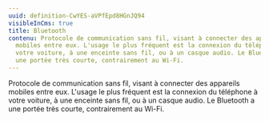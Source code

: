 ```yaml
---
uuid: definition-CwYES-aVPfEpd8HGnJQ94
visibleInCms: true
title: Bluetooth
contenu: Protocole de communication sans fil, visant à connecter des appareils
  mobiles entre eux. L'usage le plus fréquent est la connexion du téléphone à
  votre voiture, à une enceinte sans fil, ou à un casque audio. Le Bluetooth a
  une portée très courte, contrairement au Wi-Fi.
---
```

Protocole de communication sans fil, visant à connecter des appareils mobiles entre eux. L'usage le plus fréquent est la connexion du téléphone à votre voiture, à une enceinte sans fil, ou à un casque audio. Le Bluetooth a une portée très courte, contrairement au Wi-Fi.